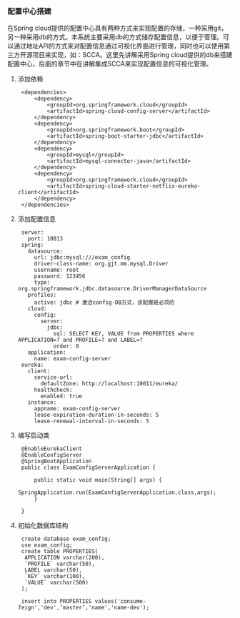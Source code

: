### 配置中心搭建
在Spring cloud提供的配置中心具有两种方式来实现配置的存储，一种采用git，另一种采用db的方式。本系统主要采用db的方式储存配置信息，以便于管理。可以通过地址API的方式来对配置信息通过可视化界面进行管理，同时也可以使用第三方开源项目来实现，如：SCCA。这里先讲解采用Spring cloud提供的db来搭建配置中心，后面的章节中在讲解集成SCCA来实现配置信息的可视化管理。

1. 添加依赖

		<dependencies>
	        <dependency>
	            <groupId>org.springframework.cloud</groupId>
	            <artifactId>spring-cloud-config-server</artifactId>
	        </dependency>
	        <dependency>
	            <groupId>org.springframework.boot</groupId>
	            <artifactId>spring-boot-starter-jdbc</artifactId>
	        </dependency>
	        <dependency>
	            <groupId>mysql</groupId>
	            <artifactId>mysql-connector-java</artifactId>
	        </dependency>
	        <dependency>
	            <groupId>org.springframework.cloud</groupId>
	            <artifactId>spring-cloud-starter-netflix-eureka-client</artifactId>
	        </dependency>
	    </dependencies>
2. 添加配置信息

		server:
		  port: 10013
		spring:
		  datasource:
		    url: jdbc:mysql:///exam_config
		    driver-class-name: org.gjt.mm.mysql.Driver
		    username: root
		    password: 123456
		    type: org.springframework.jdbc.datasource.DriverManagerDataSource
		  profiles:
		    active: jdbc # 激活config-DB方式，该配置是必须的
		  cloud:
		    config:
		      server:
		        jdbc:
		          sql: SELECT KEY, VALUE from PROPERTIES where APPLICATION=? and PROFILE=? and LABEL=?
		          order: 0
		  application:
		    name: exam-config-server
		eureka:
		  client:
		    service-url:
		      defaultZone: http://localhost:10011/eureka/
		    healthcheck:
		      enabled: true
		  instance:
		    appname: exam-config-server
		    lease-expiration-duration-in-seconds: 5
		    lease-renewal-interval-in-seconds: 5
3. 编写启动类

		@EnableEurekaClient
		@EnableConfigServer
		@SpringBootApplication
		public class ExamConfigServerApplication {
		
		    public static void main(String[] args) {
		        SpringApplication.run(ExamConfigServerApplication.class,args);
		    }
		
		}
4. 初始化数据库结构

		create database exam_config;
		use exam_config;
		create table PROPERTIES(
		 APPLICATION varchar(200),
		 `PROFILE` varchar(50),
		 LABEL varchar(50),
		 `KEY` varchar(100),
		 `VALUE` varchar(500)
		);
		 
		insert into PROPERTIES values('consume-feign','dev',‘master’,'name','name-dev');